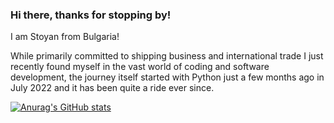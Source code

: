 ### Hi there, thanks for stopping by!

I am Stoyan from Bulgaria!

While primarily committed to shipping business and international trade I just recently found myself in the vast world of coding and software development, the journey itself started with Python just a few months ago in July 2022 and it has been quite a ride ever since.

[![Anurag's GitHub stats](https://github-readme-stats.vercel.app/api?username=stoyanzhechev)](https://github.com/anuraghazra/github-readme-stats)
